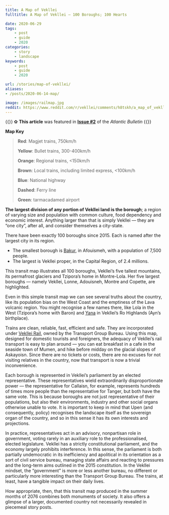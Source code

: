 ```yaml
---
title: A Map of Vekllei
fulltitle: A Map of Vekllei — 100 Boroughs; 100 Hearts

date: 2020-06-29
tags:
    - post
    - guide
    - 2020
categories:
    - story
    - landscape
keywords:
    - post
    - guide
    - 2020

url: /stories/map-of-vekllei/
aliases:
- /posts/2020-06-14-map/

image: /images/railmap.jpg
reddit: https://www.reddit.com/r/vekllei/comments/h8tskh/a_map_of_vekllei_100_boroughs_100_hearts/
---
```

{{<note story>}}
✿ **This article** was featured in [**Issue #2**](/news/bulletin/2020/2) of the *Atlantic Bulletin*
{{</note>}}

**Map Key**

>**Red**: Magjet trains, 750km/h
>
>**Yellow**: Bullet trains, 300-400km/h
>
>**Orange**: Regional trains, <150km/h
>
>**Brown**: Local trains, including limited express, <100km/h
>
>**Blue**: National highway
>
>**Dashed**: Ferry line
>
>**Green**: tarmacadamed airport

**The largest division of any portion of Vekllei land is the borough**; a region of varying size and population with common culture, food dependency and economic interest. Anything larger than that is simply Vekllei — they are “one city”, after all, and consider themselves a city-state.

There have been exactly 100 boroughs since 2015. Each is named after the largest city in its region.

* The smallest borough is [Bakur](/factbook/landscape/boroughs/bakur), in Afouismeh, with a population of 7,500 people.
* The largest is Vekllei proper, in the Capital Region, of 2.4 millions.

This transit map illustrates all 100 boroughs, Vekllei’s five tallest mountains, its permafrost glaciers and Tzipora’s home in Montre-Lola. Her five largest boroughs — namely Vekllei, Lonne, Adouisneh, Montre and Copette, are highlighted.

Even in this simple transit map we can see several truths about the country, like its population bias on the West Coast and the emptiness of the Lava volcanic region. You might recognise a few names there, like Lola in the West (Tzipora’s home with Baron) and [Yana](/factbook/landscape/boroughs/yana) in Vekllei’s Ro Highlands (Ayn’s birthplace).

Trains are clean, reliable, fast, efficient and safe. They are incorporated under [Vekllei Rail](https://www.reddit.com/r/vekllei/comments/cr65zu/the_people_of_veklleis_railway_plus_dog/), owned by the Transport Group Bureau. Using this map, designed for domestic tourists and foreigners, the adequacy of Vekllei’s rail transport is easy to plan around — you can eat breakfast in a cafe in the seaside town of Mumen, and hike before midday on the glacial slopes of Askayoisn. Since there are no tickets or costs, there are no excuses for not visiting relatives in the country, now that transport is now a trivial inconvenience.

Each borough is represented in Vekllei’s parliament by an elected representative. These representatives wield extraordinarily disproportionate power — the representative for Callaisn, for example, represents hundreds of times more people than the representative for Tanger, but both have the same vote. This is because boroughs are not just representative of their populations, but also their environments, industry and other social organs otherwise unable to vote. It is important to keep in mind that Upen (and consequently, policy) recognises the landscape itself as the sovereign organ of the country, and so in this sense it has its own interests and projections.

In practice, representatives act in an advisory, nonpartisan role in government, voting rarely in an auxiliary role to the professionalised, elected legislature. Vekllei has a strictly constitutional parliament, and the economy largely prohibits interference. In this sense, the parliament is both partially undemocratic in its inefficiency and apolitical in its orientation as a sort of civil service bureau, managing state affairs and reacting to pressures and the long-term aims outlined in the 2015 constitution. In the Vekllei mindset, the “government” is more or less another bureau, no different or particularly more interesting than the Transport Group Bureau. The trains, at least, have a tangible impact on their daily lives.

How appropriate, then, that this transit map produced in the summer months of 2076 combines both monuments of society. It also offers a glimpse of a larger, documented country not necessarily revealed in piecemeal story posts.
